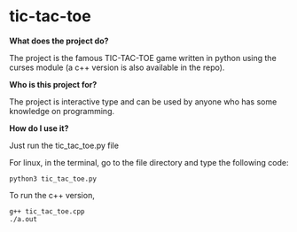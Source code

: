 # tic-tac-toe
__What does the project do?__

The project is the famous TIC-TAC-TOE game written in python using the curses module (a c++ version is also available in the repo).

__Who is this project for?__

The project is interactive type and can be used by anyone who has some knowledge on programming.

__How do I use it?__

Just run the tic_tac_toe.py file

For linux, in the terminal, go to the file directory and type the following code:

```
python3 tic_tac_toe.py
```

To run the c++ version,
```
g++ tic_tac_toe.cpp
./a.out
```


